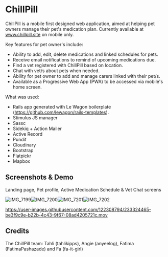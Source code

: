 # ChillPill

ChillPill is a mobile first designed web application, aimed at helping pet owners manage their pet's medication plan. Currently available at www.chillpill.site on mobile only.

Key features for pet owner's include:
- Ability to add, edit, delete medications and linked schedules for pets.
- Receive email notifications to remind of upcoming medications due.
- Find a vet registered with ChillPill based on location.
- Chat with vet/s about pets when needed.
- Ability for pet owner to add and manage carers linked with their pet/s.
- Available as a Progressive Web App (PWA) to be accessed via mobile's home screen.

What was used:
- Rails app generated with Le Wagon boilerplate (https://github.com/lewagon/rails-templates).
- Stimulus JS manager
- Sassc 
- Sidekiq + Action Mailer 
- Active Record
- Pundit
- Cloudinary
- Bootstrap
- Flatpickr
- Mapbox

## Screenshots & Demo
Landing page, Pet profile, Active Medication Schedule & Vet Chat screens

![IMG_7199](https://user-images.githubusercontent.com/122308794/233326024-9736aa69-c285-4d5e-a968-72c54820a539.PNG)![IMG_7200](https://user-images.githubusercontent.com/122308794/233326045-7ceb6417-8acc-4f60-9f94-20d4d396af9a.PNG)![IMG_7201](https://user-images.githubusercontent.com/122308794/233326069-ee1b2126-88b1-43e2-8edb-a1fd9ff53aae.PNG)![IMG_7202](https://user-images.githubusercontent.com/122308794/233326337-4fc7e924-b087-4221-897a-341d67de8cd6.PNG)

https://user-images.githubusercontent.com/122308794/233324465-be3f9c9e-b22b-4c43-9f67-08ad4205721c.mov


## Credits
The ChillPill team: Tahli (tahlikipps), Angie (anyeelog), Fatima (FatimaPashazade) and Fa (fa-it-girl)
